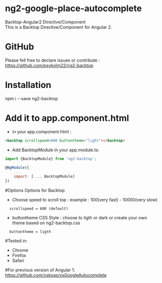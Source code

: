 # ng2-google-place-autocomplete
Backtop-Angular2 Directive/Component <br/>
This is a Backtop Directive/Component for Angular 2.

# GitHub
Please fell free to declare issues or contribute  : https://github.com/psykolm22/ng2-backtop

# Installation
npm i --save ng2-backtop


# Add it to app.component.html 
* in your app.component.html :
```html
<backtop scrollspeed=600 buttontheme="light"></backtop>
```

* Add BacktopModule in your app.module.ts:
```javascript
import {BacktopModule} from 'ng2-backtop';

@NgModule({
    ...
    import: [..., BacktopModule]
})
```

#Options
Options for Backtop
* Choose speed to scroll top : example : 100(very fast)  -  10000(very slow)
```
  scrollspeed = 600 (default)
```  
* buttontheme CSS Style : choose to ligth or dark or create your own theme based on ng2-backtop.css
```
  buttontheme = ligth
```  



#Tested in:
* Chrome
* Firefox
* Safari


#For previous version of Angular 1:
https://github.com/vskosp/vsGoogleAutocomplete